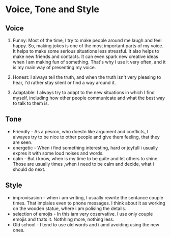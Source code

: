 # Voice, Tone and Style 
## Voice

1. Funny: Most of the time, I try to make people around me laugh and feel happy. So, making jokes is one of the most important parts of my voice. It helps to make some serious situations less stressful. It also helps to make new friends and contacts. It can even spark new creative ideas when I am making fun of something. That's why I use it very often, and it is my main way of presenting my voice.

2. Honest: I always tell the truth, and when the truth isn't very pleasing to hear, I'd rather stay silent or find a way around it.

3. Adaptable: I always try to adapt to the new situations in which I find myself, including how other people communicate and what the best way to talk to them is.

## Tone
- Friendly - As a pesron, who doestn like argument and conflicts, I alwayes try to be nice to other people and give them feeling, that they are seen. 
- energetic - When i find something interesting, hard or joyfull i usually expres it with some loud noises and words. 
- calm - But i know, when is my time to be guite and let others to shine. Those are usually times ,when i need to be calm and decide, what i should do next. 

## Style
- improvisasion - when i am writing, I usually rewrite the sentance couple times. That implaies even to phone messages. I think about it as working on the wooden statue, where i am polising the details.
- selection of emojis - In this iam very coservative. I use only couple emojis and thats it. Nothhing more, nothing less.
- Old school - I tend to use old words and i amd avoiding using the new ones. 


